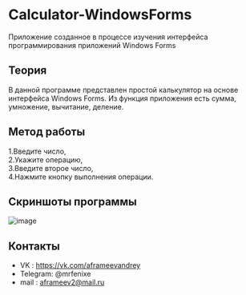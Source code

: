  # Calculator-WindowsForms
Приложение созданное в процессе изучения интерфейса программирования приложений Windows Forms
## Теория
В данной программе представлен простой калькулятор на основе интерфейса Windows Forms. Из функция приложения есть сумма, умножение, вычитание, деление.
## Метод работы
1.Введите число,  
2.Укажите операцию,  
3.Введите второе число,  
4.Нажмите кнопку выполнения операции.  
## Скриншоты программы
![image](https://user-images.githubusercontent.com/44202889/245385231-37aa62f6-3e99-4bc9-8d6f-9a472d7bcd23.png)  
## Контакты
- VK : https://vk.com/aframeevandrey
- Telegram: @mrfenixe
- mail : aframeev2@mail.ru

